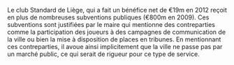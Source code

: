 Le club Standard de Liège, qui a fait un bénéfice net de €19m en 2012 reçoit en plus de nombreuses subventions publiques (€800m en 2009). Ces subventions sont justifiées par le maire qui mentionne des contreparties comme la participation des joueurs à des campagnes de communication de la ville ou bien la mise à disposition de places en tribunes. En mentionnant ces contreparties, il avoue ainsi implicitement que la ville ne passe pas par un marché public, ce qui serait de rigueur pour ce type de service.